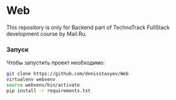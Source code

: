 # Web
This repository is only for Backend part of TechnoTrack FullStack development course by Mail.Ru.

### Запуск

Чтобы запустить проект необходимо:
```bash
git clone https://github.com/denisstasyev/Web
virtualenv webvenv
source webvenv/bin/activate
pip install -r requirements.txt
```